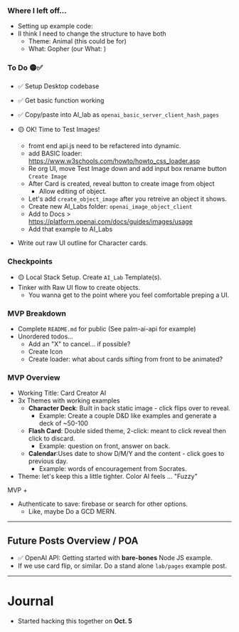 ### Where I left off...

- Setting up example code:
- II think I need to change the structure to have both
  - Theme: Animal (this could be for)
  - What: Gopher (our What: )

### To  Do 🟡✅

- ✅ Setup Desktop codebase
- ✅ Get basic function working
- ✅ Copy/paste into AI_lab as `openai_basic_server_client_hash_pages`
- 🟡 OK! Time to Test Images!
  - fromt end api.js need to be refactered into dynamic.
  - add BASIC loader: https://www.w3schools.com/howto/howto_css_loader.asp
  - Re org UI, move Test Image down and add input box rename button `Create Image`
  - After Card is created, reveal button to create image from object
    - Allow editing of object. 
  - Let's add `create_object_image` after you retreive an object it shows. 
  - Create new AI_Labs folder: `openai_image_object_client`
  - Add to Docs > https://platform.openai.com/docs/guides/images/usage
  - Add that example to AI_Labs

- Write out raw UI outline for Character cards. 

### Checkpoints

- 🟡 Local Stack Setup. Create `AI_Lab` Template(s).
- Tinker with Raw UI flow to create objects.
  - You wanna get to the point where you feel comfortable preping a UI. 

### MVP Breakdown

- Complete `README.md` for public (See palm-ai-api for example)
- Unordered todos...
  - Add an "X" to cancel... if possible?
  - Create Icon
  - Create loader: what about cards sifting from front to be animated? 


### MVP Overview

- Working Title: Card Creator AI
- 3x Themes with working examples
  - **Character Deck**: Built in back static image - click flips over to reveal. 
    - Example: Create a couple D&D like examples and generate a deck of ~50-100
  - **Flash Card**: Double sided theme, 2-click: meant to click reveal then click to discard. 
    - Example: question on front, answer on back. 
  - **Calendar**:Uses date to show D/M/Y and the content - click goes to previous day. 
    - Example: words of encouragement from Socrates. 
- Theme: let's keep this a little tighter. Color AI feels ... "Fuzzy" 

MVP + 

- Authenticate to save: firebase or search for other options. 
  - Like, maybe Do a GCD MERN.

----

## Future Posts Overview / POA

- ✅ OpenAI API: Getting started with **bare-bones** Node JS example.
- If we use card flip, or similar. Do a stand alone `lab/pages` example post. 

----

# Journal

- Started hacking this together on **Oct. 5**





